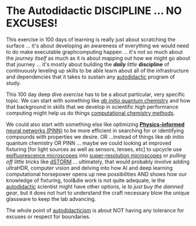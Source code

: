 # The Autodidactic DISCIPLINE ... NO EXCUSES!

This exercise in 100 days of learning is really just about scratching the surface ... it's about developing an awareness of everything we would need to do make executable graphcomputing happen ... it's not so much about the *journey itself* as much as it is about mapping out how we might go about that journey ... it's mostly about building the ***daily*** *little* **discipline** of continuously leveling up skills to be able learn about all of the infrastructure and dependencies that it takes to sustain any [autodidactic](https://en.wikipedia.org/wiki/Autodidacticism) program of study.

This 100 day deep dive *exercise* has to be a about particular, very specific topic. We can start with something like [*ab initio* quantum chemistry](https://en.wikipedia.org/wiki/Ab_initio_quantum_chemistry_methods) and how that background in skills that we develop in scientific high performance computing might help us do things [computational chemistry methods](https://en.wikipedia.org/wiki/Computational_chemistry).  

We could also start with something else like optimizing [**Physics-informed** neural networks (PINN)](https://docs.nvidia.com/deeplearning/modulus/user_guide/theory/phys_informed.html) to be more efficient in searching for or identifying compounds with properties we desire. OR ...instead of things like *ab initio* quantum chemistry OR PINN ... maybe we could looking at improved fixturing [for light sources as well as sensors, lenses, etc] to upcycle use [epifluorescence microscopes](https://en.wikipedia.org/wiki/Fluorescence_microscope) into [super-resolution microscopes](https://en.wikipedia.org/wiki/Super-resolution_microscopy) or *pulling off little tricks* like [dSTORM](https://en.wikipedia.org/wiki/Super-resolution_microscopy#Direct_stochastical_optical_reconstruction_microscopy_%28dSTORM%29) ... ultimately, that would probably involve adding ultraHDR, computer vision and delving into how AI and deep learning computational horsepower opens up new possibilities AND shows how our knowledge of fixturing, tool&die work is not quite adequate, ie the [autodidactic](https://en.wikipedia.org/wiki/Autodidacticism) scientist might have other options, ie *to just buy the damned gear*, but it does not hurt to understand the craft necessary blow the unique glassware to keep the lab advancing. 

The whole point of [autodidacticism](https://en.wikipedia.org/wiki/Autodidacticism) is about NOT having any tolerance for excuses or respect for boundaries.




